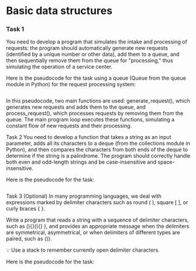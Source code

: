 # Basic data structures

### Task 1

You need to develop a program that simulates the intake and processing of requests: the program should automatically generate new requests (identified by a unique number or other data), add them to a queue, and then sequentially remove them from the queue for "processing," thus simulating the operation of a service center.

Here is the pseudocode for the task using a queue (Queue from the queue module in Python) for the request processing system:

```python

```

In this pseudocode, two main functions are used: generate_request(), which generates new requests and adds them to the queue, and process_request(), which processes requests by removing them from the queue. The main program loop executes these functions, simulating a constant flow of new requests and their processing.

Task 2
You need to develop a function that takes a string as an input parameter, adds all its characters to a deque (from the collections module in Python), and then compares the characters from both ends of the deque to determine if the string is a palindrome. The program should correctly handle both even and odd-length strings and be case-insensitive and space-insensitive.

Here is the pseudocode for the task:

```python

```

Task 3 (Optional)
In many programming languages, we deal with expressions marked by delimiter characters such as round ( ), square [ ], or curly braces { }.

Write a program that reads a string with a sequence of delimiter characters, such as (){}[]()(){} }, and provides an appropriate message when the delimiters are symmetrical, asymmetrical, or when delimiters of different types are paired, such as ()}.

💡 Use a stack to remember currently open delimiter characters.

Here is the pseudocode for the task:

```python

```
